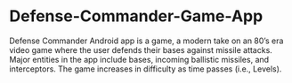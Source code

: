 # Defense-Commander-Game-App
Defense Commander Android app is a game, a modern take on an 80’s era video game where the user defends their bases against missile attacks. 
Major entities in the app include bases, incoming ballistic missiles, and interceptors. The game increases in difficulty as time passes (i.e., Levels).
